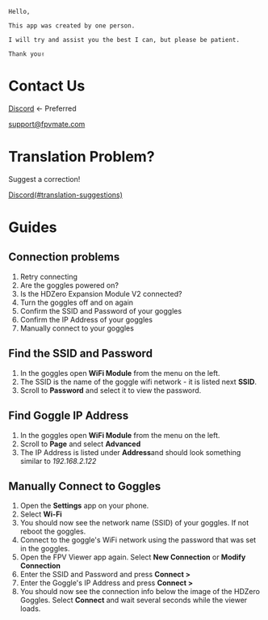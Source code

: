 `Hello,`

`This app was created by one person.`

`I will try and assist you the best I can, but please be patient.`

`Thank you✌️`

# Contact Us

[Discord](https://discord.gg/rq8vJ5J8Re) <- Preferred

support@fpvmate.com

# Translation Problem?

Suggest a correction!

[Discord(#translation-suggestions)](https://discord.gg/PTDaXNK4)

# Guides

## Connection problems

1. Retry connecting
2. Are the goggles powered on?
3. Is the HDZero Expansion Module V2 connected?
4. Turn the goggles off and on again
5. Confirm the SSID and Password of your goggles
6. Confirm the IP Address of your goggles
7. Manually connect to your goggles

## Find the SSID and Password

1. In the goggles open **WiFi Module** from the menu on the left.
2. The SSID is the name of the goggle wifi network - it is listed next **SSID**.
3. Scroll to **Password** and select it to view the password.

## Find Goggle IP Address

1. In the goggles open **WiFi Module** from the menu on the left.
2. Scroll to **Page** and select **Advanced**
3. The IP Address is listed under **Address**and should look something similar to _192.168.2.122_

## Manually Connect to Goggles

1. Open the **Settings** app on your phone.
2. Select **Wi-Fi**
3. You should now see the network name (SSID) of your goggles. If not reboot the goggles.
4. Connect to the goggle's WiFi network using the password that was set in the goggles.
5. Open the FPV Viewer app again. Select **New Connection** or **Modify Connection**
6. Enter the SSID and Password and press **Connect >**
7. Enter the Goggle's IP Address and press **Connect >**
8. You should now see the connection info below the image of the HDZero Goggles. Select **Connect** and wait several seconds while the viewer loads.
